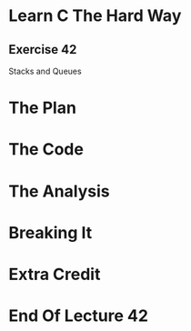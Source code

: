 Learn C The Hard Way
=======

Exercise 42
----

Stacks and Queues



The Plan
====


The Code
====



The Analysis
====




Breaking It
====




Extra Credit
====



End Of Lecture 42
=====


